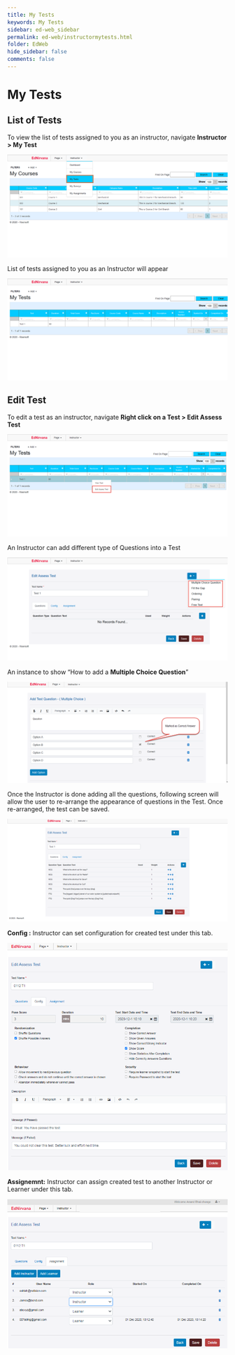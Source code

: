 ```yaml
---
title: My Tests
keywords: My Tests
sidebar: ed-web_sidebar
permalink: ed-web/instructormytests.html
folder: EdWeb
hide_sidebar: false
comments: false
---
```



# My Tests

##  List of Tests

To view the list of tests assigned to you as an instructor, navigate **Instructor > My Test**

![](/images/learnermytestmenu.png)

List of tests assigned to you as an Instructor will appear

![](/images/learnermytestlist.png)

## Edit Test

To edit a test as an instructor, navigate **Right click on a Test > Edit Assess Test**

![](/images/learneredittestpath.png)

An Instructor can add different type of Questions into a Test

![](/images/learneredittest.png)

An instance to show “How to add a **Multiple Choice Question**”

![](/images/learnertestMCQ.png)

Once the Instructor is done adding all the questions, following screen will allow the user to re-arrange the appearance of questions in the Test. Once re-arranged, the test can be saved.

![](/images/learnertestMcqAftersave.png)

**Config :** Instructor can set configuration for created test under this tab.

![](/images/learnertestconfig.png)

**Assignemnt:** Instructor can assign created test to another Instructor or Learner under this tab.

![](/images/learnertestassignent.png)




